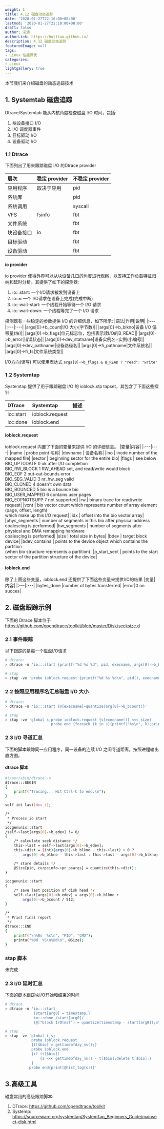 ```yaml
---
weight: 1
title: 4.12 磁盘动态追踪
date: '2020-01-27T22:10:00+08:00'
lastmod: '2020-01-27T22:10:00+08:00'
draft: false
author: 宋涛
authorLink: https://hotttao.github.io/
description: 4.12 磁盘动态追踪
featuredImage: null
tags:
- Linux 性能调优
categories:
- Linux
lightgallery: true
---
```


本节我们来介绍磁盘的动态追踪技术
<!-- more -->

## 1. Systemtab 磁盘追踪
Dtrace/Systemtab 能从内核角度检查磁盘 I/O 时间，包括:
1. 块设备接口 I/O
2. I/O 调度器事件
3. 目标驱动 I/O
4. 设备驱动 I/O

### 1.1 Dtrace
下面列出了用来跟踪磁盘 I/O 的Dtrace provider

|层次|稳定 provider|不稳定 provider|
|:---|:---|:---|
|应用程序|取决于应用|pid|
|系统库||pid|
|系统调用||syscall|
|VFS|fsinfo|fbt|
|文件系统||fbt|
|块设备接口|io|fbt|
|目标驱动||fbt|
|设备驱动||fbt|

#### io provider
io provider 使得外界可以从块设备几口的角度进行观察，以支持工作负载特征归纳和延时分析。其提供了如下的探测器:
1. io:::start: 一个I/O请求被发到设备上
2. io:::end: 一个 I/O请求在设备上完成(完成中断)
3. io:::wait-start: 一个线程开始等待一个 I/O 请求
4. io:::wait-down: 一个线程等完了一个 I/O 请求

探测器有一些稳定的参数提供 I/O 的详细信息，如下所示:
|语法|作用|说明|
|:---|:---|:---|
|args[0]->b_count|I/O 大小(字节数)||
|args[0]->b_blkno|设备 I/O 偏移量(块)||
|args[0]->b_flags|位元标志位，包括表示读I/O的B_READ||
|args[0]->b_error|错误状态||
|args[0]->dev_statname|设备实例名+实例/小编号||
|args[0]->dev_pathname|设备路径名||
|args[0]->fi_pathname|文件系统名||
|args[0]->fi_fs|文件系统类型||

I/O方向(读写) 可以使用表达式 `args[0]->b_flags & B_READ ? "read": "write"`

### 1.2 Systemtap
Systemtap 提供了用于跟踪磁盘 I/O 的 ioblock.stp tapset，其包含了下面这些探针:

|DTrace|Systemtap|描述|
|:---|:---|:---|
|io:::start|ioblock.request||
|io:::done|ioblock.end||

#### ioblock.request
ioblock.request 内置了下面的变量来提供 I/O 的详细信息。
|变量|内容|
|:---|:---|
|name      | probe point 名称|
|devname   | 设备名称|
|ino       | inode number of the mapped file|
|sector    | beginning sector for the entire bio|
|flags     | see below<br>BIO_UPTODATE    0       ok after I/O completion<br>BIO_RW_BLOCK    1       RW_AHEAD set, and read/write would block<br>BIO_EOF         2       out-out-bounds error<br>BIO_SEG_VALID   3       nr_hw_seg valid<br> BIO_CLONED      4       doesn't own data<br>BIO_BOUNCED     5       bio is a bounce bio<br>BIO_USER_MAPPED 6       contains user pages<br>BIO_EOPNOTSUPP  7       not supported|
|rw        | binary trace for read/write request|
|vcnt      | bio vector count which represents number of array element (page, offset, length)<br> which make up this I/O request|
|idx       | offset into the bio vector array|
|phys_segments | number of segments in this bio after physical address coalescing is performed|
|hw_segments |   number of segments after physical and DMA remapping hardware <br>coalescing is performed|
|size      | total size in bytes|
|bdev      | target block device|
|bdev_contains | points to the device object which contains the partition <br>(when bio structure represents a partition)|
|p_start_sect |  points to the start sector of the partition structure of the device|

#### ioblock.end
除了上面这些变量，ioblock.end 还提供了下面这些变量来提供I/O的结果
|变量|内容|
|:---|:---|
|bytes_done |number of bytes transferred|
|error|0 on succes|

## 2. 磁盘跟踪示例
下面的 Dtrace 脚本位于 https://github.com/opendtrace/toolkit/blob/master/Disk/seeksize.d

### 2.1 事件跟踪
以下跟踪的是每一个磁盘I/O请求
```bash
# dtrace:
> dtrace -n 'io:::start {printf("%d %s %d", pid, execname, args[0]->b_bcount);}'

# stap
> stap -ve 'probe ioblock.request {printf("%d %s %d\n", pid(), execname(), size)}'
```

### 2.2 按照应用程序名汇总磁盘 I/O 大小
```bash
# dtrace:
> dtrace -n 'io:::start {@[execname]=quantize(arg[0]->b_bcount)}'

# stap
> stap -ve 'global s;probe ioblock.request {s[execname()] <<< size}
                     probe end {foreach (k in s){printf("%s\n", k);print(@hist_log(s[k]))};}'
```

### 2.3 I/O 寻道汇总
下面的脚本跟踪同一应用程序，同一设备的连续 I/O 之间寻道距离，按照进程输出直方图。

#### dtrace 脚本
```bash
#!/usr/sbin/dtrace -s
dtrace:::BEGIN
{
	printf("Tracing... Hit Ctrl-C to end.\n");
}

self int last[dev_t];

/*
 * Process io start
 */
io:genunix::start
/self->last[args[0]->b_edev] != 0/
{
	/* calculate seek distance */
	this->last = self->last[args[0]->b_edev];
	this->dist = (int)(args[0]->b_blkno - this->last) > 0 ?
	    args[0]->b_blkno - this->last : this->last - args[0]->b_blkno;

	/* store details */
	@Size[pid, curpsinfo->pr_psargs] = quantize(this->dist);
}

io:genunix::start
{
	/* save last position of disk head */
	self->last[args[0]->b_edev] = args[0]->b_blkno +
	    args[0]->b_bcount / 512;
}

/*
 * Print final report
 */
dtrace:::END
{
	printf("\n%8s  %s\n", "PID", "CMD");
	printa("%8d  %S\n%@d\n", @Size);
}
```

### stap 脚本
未完成

### 2.3 I/O 延时汇总
下面的脚本跟踪块I/O开始和结束的时间
```bash
# dtrace
> dtrace -n 'io:::start 
             {start[arg0] = timestamp;}
             io:::done /start[arg0]/ 
             {@["block I/O(ns)"] = quantize(timestamp - start[arg0]);start[arg0] = 0}'

# stap
> stap -ve 'global t,s; 
            probe ioblock.request 
            {t[$bio] = gettimeofday_ns();}
            probe ioblock.end
            {if (t[$bio])
                {s <<< gettimeofday_ns() - t[$bio];delete t[$bio];}
            }
           probe end{print(@hist_log(s))}'
```

## 3.高级工具
磁盘常用的高级跟踪脚本:
1. DTrace: https://github.com/opendtrace/toolkit
2. Systemp: https://sourceware.org/systemtap/SystemTap_Beginners_Guide/mainsect-disk.html